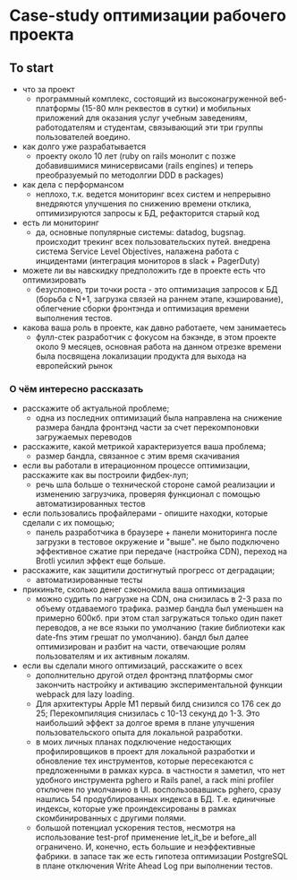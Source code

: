 # Case-study оптимизации рабочего проекта

## To start

- что за проект
  * программный комплекс, состоящий из высоконагруженной веб-платформы (15-80 млн реквестов в сутки) и мобильных приложений для оказания услуг учебным заведениям, работодателям и студентам, связывающий эти три группы пользователей воедино.
- как долго уже разрабатывается
  * проекту около 10 лет (ruby on rails монолит с позже добавившимися минисервисами (rails engines) и теперь преобразуемый по методолгии DDD в packages)
- как дела с перформансом
  * неплохо, т.к. ведется мониторинг всех систем и непрерывно внедряются улучшения по снижению времени отклика, оптимизируются запросы к БД, рефакторится старый код
- есть ли мониторинг
  * да, основные популярные системы: datadog, bugsnag. происходит трекинг всех пользовательских путей. внедрена система Service Level Objectives, налажена работа с инцидентами (интеграция мониторов в slack + PagerDuty)
- можете ли вы навскидку предположить где в проекте есть что оптимизировать
  * безусловно, три точки роста - это оптимизация запросов к БД (борьба с N+1, загрузка связей на раннем этапе, кэширование), облегчение сборки фронтэнда и оптимизация времени выполнения тестов.
- какова ваша роль в проекте, как давно работаете, чем занимаетесь
  * фулл-стек разработчик с фокусом на бэкэнде, в этом проекте около 9 месяцев, основная работа на данном отрезке времени была посвящена локализации продукта для выхода на европейский рынок

### О чём интересно рассказать

- расскажите об актуальной проблеме;
  * одна из последних оптимизаций была направлена на снижение размера бандла фронтэнд части за счет перекомпоновки загружаемых переводов
- расскажите, какой метрикой характеризуется ваша проблема;
  * размер бандла, связанное с этим время скачивания
- если вы работали в итерационном процессе оптимизации, расскажите как вы построили фидбек-луп;
  * речь шла больше о технической стороне самой реализации и изменению загрузчика, проверяя функционал с помощью автоматизированных тестов
- если пользовались профайлерами - опишите находки, которые сделали с их помощью;
  * панель разработчика в браузере + панели мониторинга после загрузки в тестовое окружение и "выше". не было подключено эффективное сжатие при передаче (настройка CDN), переход на Brotli усилил эффект еще больше.
- расскажите, как защитили достигнутый прогресс от деградации;
  * автоматизированные тесты
- прикиньте, сколько денег сэкономила ваша оптимизация
  * можно судить по нагрузке на CDN, она снизилась в 2-3 раза по объему отдаваемого трафика. размер бандла был уменьшен на примерно 600кб. при этом стал загружаться только один пакет переводов, а не все языки по умолчанию (такие библиотеки как date-fns этим грешат по умолчанию). бандл был далее оптимизирован и разбит на части, отвечающие ролям пользователям и их активным локалям.
- если вы сделали много оптимизаций, расскажите о всех
  * дополнительно другой отдел фронтэнд платформы смог закончить настройку и активацию экспериментальной функции webpack для lazy loading.
  * Для архитектуры Apple M1 первый билд снизился со 176 сек до 25; Перекомпиляция снизилась с 10-13 секунд до 1-3. Это наибольший эффект за долгое время в плане улучшения пользовательского опыта для локальной разработки.
  * в моих личных планах подключение недостающих профилировщиков в проект для локальной разработки и обновление тех инструментов, которые пересекаются с предложенными в рамках курса. в частности я заметил, что нет удобного инструмента pghero и Rails panel, а rack mini profiler отключен по умолчанию в UI. воспользовавшись pghero, сразу нашлись 54 продублированных индекса в БД. Т.е. единичные индексы, которые уже проиндексированы в рамках скомбинированных с другими полями.
  * большой потенциал ускорения тестов, несмотря на использование test-prof применение let_it_be и before_all ограничено. И, конечно, есть большие и неэффективные фабрики. в запасе так же есть гипотеза оптимизации PostgreSQL в плане отключения Write Ahead Log при выполнении тестов.

